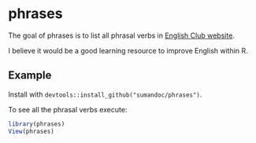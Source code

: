 # phrases

The goal of phrases is to list all phrasal verbs in [English Club website](https://www.englishclub.com/ref/Phrasal_Verbs/).

I believe it would be a good learning resource to improve English within R.

## Example

Install with `devtools::install_github("sumandoc/phrases")`.

To see all the phrasal verbs execute:
``` r
library(phrases)
View(phrases)
```
